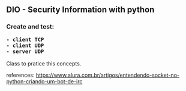 <h2> DIO - Security Information with python </h2> 
<h3> Create and test: 

    - client TCP
    - client UDP 
    - server UDP
</h3>

Class to pratice this  concepts.

references:
https://www.alura.com.br/artigos/entendendo-socket-no-python-criando-um-bot-de-irc